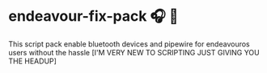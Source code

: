 # endeavour-fix-pack 🎧 🎤
This script pack enable bluetooth devices and pipewire for endeavouros users without the hassle [I'M VERY NEW TO SCRIPTING JUST GIVING YOU THE HEADUP]
